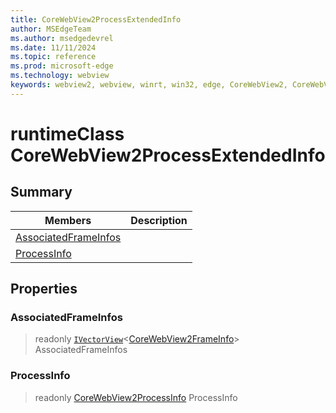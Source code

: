 ```yaml
---
title: CoreWebView2ProcessExtendedInfo
author: MSEdgeTeam
ms.author: msedgedevrel
ms.date: 11/11/2024
ms.topic: reference
ms.prod: microsoft-edge
ms.technology: webview
keywords: webview2, webview, winrt, win32, edge, CoreWebView2, CoreWebView2Controller, browser control, edge html, CoreWebView2ProcessExtendedInfo
---
```


# runtimeClass CoreWebView2ProcessExtendedInfo



## Summary

Members|Description
--|--
[AssociatedFrameInfos](#associatedframeinfos) | 
[ProcessInfo](#processinfo) | 

## Properties

### AssociatedFrameInfos

> readonly  [`IVectorView`](/uwp/api/Windows.Foundation.Collections.IVectorView-1)&lt;[CoreWebView2FrameInfo](corewebview2frameinfo.md)&gt; AssociatedFrameInfos

### ProcessInfo

> readonly  [CoreWebView2ProcessInfo](corewebview2processinfo.md) ProcessInfo




